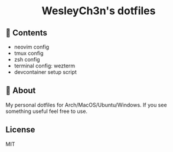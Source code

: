<h1 align="center">
  WesleyCh3n's dotfiles
</h1>

## 📖 Contents
- neovim config
- tmux config
- zsh config
- terminal config: wezterm
- devcontainer setup script

## 💭 About

My personal dotfiles for Arch/MacOS/Ubuntu/Windows. If you see something useful feel free to use.

## License

MIT
